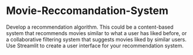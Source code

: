 # Movie-Reccomandation-System
Develop a recommendation algorithm. This could be a content-based system that recommends movies similar to what a user has liked before, or a collaborative filtering system that suggests movies liked by similar users.  Use Streamlit to create a user interface for your recommendation system. 
